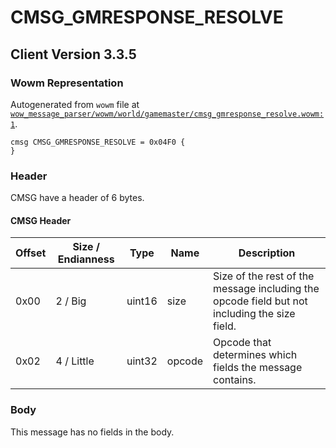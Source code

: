 # CMSG_GMRESPONSE_RESOLVE

## Client Version 3.3.5

### Wowm Representation

Autogenerated from `wowm` file at [`wow_message_parser/wowm/world/gamemaster/cmsg_gmresponse_resolve.wowm:1`](https://github.com/gtker/wow_messages/tree/main/wow_message_parser/wowm/world/gamemaster/cmsg_gmresponse_resolve.wowm#L1).
```rust,ignore
cmsg CMSG_GMRESPONSE_RESOLVE = 0x04F0 {
}
```
### Header

CMSG have a header of 6 bytes.

#### CMSG Header

| Offset | Size / Endianness | Type   | Name   | Description |
| ------ | ----------------- | ------ | ------ | ----------- |
| 0x00   | 2 / Big           | uint16 | size   | Size of the rest of the message including the opcode field but not including the size field.|
| 0x02   | 4 / Little        | uint32 | opcode | Opcode that determines which fields the message contains.|

### Body

This message has no fields in the body.

